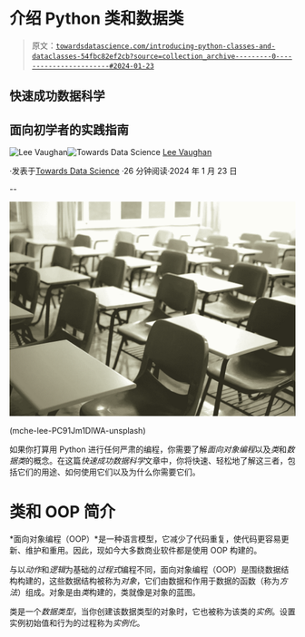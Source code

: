 # 介绍 Python 类和数据类

> 原文：[`towardsdatascience.com/introducing-python-classes-and-dataclasses-54fbc82ef2cb?source=collection_archive---------0-----------------------#2024-01-23`](https://towardsdatascience.com/introducing-python-classes-and-dataclasses-54fbc82ef2cb?source=collection_archive---------0-----------------------#2024-01-23)

## 快速成功数据科学

## 面向初学者的实践指南

[](https://medium.com/@lee_vaughan?source=post_page---byline--54fbc82ef2cb--------------------------------)![Lee Vaughan](https://medium.com/@lee_vaughan?source=post_page---byline--54fbc82ef2cb--------------------------------)[](https://towardsdatascience.com/?source=post_page---byline--54fbc82ef2cb--------------------------------)![Towards Data Science](https://towardsdatascience.com/?source=post_page---byline--54fbc82ef2cb--------------------------------) [Lee Vaughan](https://medium.com/@lee_vaughan?source=post_page---byline--54fbc82ef2cb--------------------------------)

·发表于[Towards Data Science](https://towardsdatascience.com/?source=post_page---byline--54fbc82ef2cb--------------------------------) ·26 分钟阅读·2024 年 1 月 23 日

--

![](img/44ce0f0e8e8c15dd63ec79bbcd2e995e.png)

(mche-lee-PC91Jm1DlWA-unsplash)

如果你打算用 Python 进行任何严肃的编程，你需要了解*面向对象编程*以及*类*和*数据类*的概念。在这篇*快速成功数据科学*文章中，你将快速、轻松地了解这三者，包括它们的用途、如何使用它们以及为什么你需要它们。

# 类和 OOP 简介

*面向对象编程（OOP）*是一种语言模型，它减少了代码重复，使代码更容易更新、维护和重用。因此，现如今大多数商业软件都是使用 OOP 构建的。

与以*动作*和*逻辑*为基础的*过程式*编程不同，面向对象编程（OOP）是围绕数据结构构建的，这些数据结构被称为*对象*，它们由数据和作用于数据的函数（称为*方法*）组成。对象是由*类*构建的，类就像是对象的蓝图。

类是一个*数据类型*，当你创建该数据类型的对象时，它也被称为该类的*实例*。设置实例初始值和行为的过程称为*实例化*。
